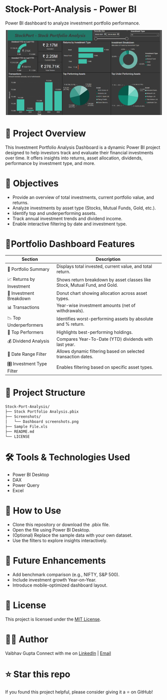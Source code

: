 # Stock-Port-Analysis - Power BI
Power BI dashboard to analyze investment portfolio performance.

![Dashboard Screenshot](./screenshots/Dashboard.png)

# 📁 Project Overview 
This Investment Portfolio Analysis Dashboard is a dynamic Power BI project designed to help investors track and evaluate their financial investments over time. It offers insights into returns, asset allocation, dividends, performance by investment type, and more.

# 🎯 Objectives
* Provide an overview of total investments, current portfolio value, and returns.
* Analyze investments by asset type (Stocks, Mutual Funds, Gold, etc.).
* Identify top and underperforming assets.
* Track annual investment trends and dividend income.
* Enable interactive filtering by date and investment type.

 
# 📌Portfolio Dashboard Features

| Section | Description |
| ------- | ----------- |
| 💼 Portfolio Summary | Displays total invested, current value, and total return. |
| 📈 Returns by Investment | Shows return breakdown by asset classes like Stock, Mutual Fund, and Gold. |
| 🧮 Investment Breakdown | Donut chart showing allocation across asset types. |
| 📊 Transactions | Year-wise investment amounts (net of withdrawals). |
| 📉 Top Underperformers | Identifies worst-performing assets by absolute and % return. |
| 🥇 Top Performers | Highlights best-performing holdings. |
| 💰 Dividend Analysis | Compares Year-To-Date (YTD) dividends with last year. |
| 📆 Date Range Filter | Allows dynamic filtering based on selected transaction dates. |
| 🎛️ Investment Type Filter | Enables filtering based on specific asset types. |


# 📁 Project Structure

```plaintext
Stock-Port-Analysis/
├── Stock Portfolio Analysis.pbix
├── Screenshots/
│   └── Dashboard screenshots.png
├── Sample File.xls
├── README.md
└── LICENSE
```

# 🛠️ Tools & Technologies Used
* Power BI Desktop
* DAX
* Power Query
* Excel

# 📌 How to Use
* Clone this repository or download the .pbix file.
* Open the file using Power BI Desktop.
* (Optional) Replace the sample data with your own dataset.
* Use the filters to explore insights interactively.

# 🚀 Future Enhancements
* Add benchmark comparison (e.g., NIFTY, S&P 500).
* Include investment growth Year-on-Year.
* Introduce mobile-optimized dashboard layout.

# 📄 License
This project is licensed under the [MIT License](./LICENSE).

# 🙋‍♂️ Author
Vaibhav Gupta
Connect with me on [LinkedIn](https://www.linkedin.com/in/vaibhav-gupta-277b03245/) | [Email](vaibhavgupta9149@gmail.com)

# ⭐ Star this repo
If you found this project helpful, please consider giving it a ⭐ on GitHub!
